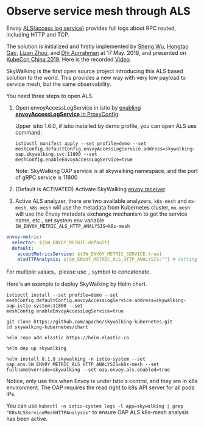 # Observe service mesh through ALS
Envoy [ALS(access log service)](https://www.envoyproxy.io/docs/envoy/latest/api-v2/service/accesslog/v2/als.proto) provides
full logs about RPC routed, including HTTP and TCP.

The solution is initialized and firstly implemented by [Sheng Wu](https://github.com/wu-sheng), [Hongtao Gao](https://github.com/hanahmily), [Lizan Zhou](https://github.com/lizan), 
and [Dhi Aurrahman](https://github.com/dio) at 17 May. 2019, 
and presented on [KubeCon China 2019](https://kccncosschn19eng.sched.com/event/NroB/observability-in-service-mesh-powered-by-envoy-and-apache-skywalking-sheng-wu-lizan-zhou-tetrate).
Here is the recorded [Video](https://www.youtube.com/watch?v=tERm39ju9ew).

SkyWalking is the first open source project introducing this ALS based solution to the world. This provides a new way with very low payload to service mesh, but the same observability.

You need three steps to open ALS.
1. Open envoyAccessLogService in istio by [enabling **envoyAccessLogService** in ProxyConfig](https://istio.io/docs/reference/config/istio.mesh.v1alpha1/#ProxyConfig).

    Upper istio 1.6.0, if istio installed by demo profile, you can open ALS ues command:
    ```
    istioctl manifest apply --set profile=demo --set meshConfig.defaultConfig.envoyAccessLogService.address=skywalking-oap.skywalking.svc:11800 --set meshConfig.enableEnvoyAccessLogService=true
    ```
    Note: SkyWalking OAP service is at skywalking namespace, and the port of gRPC service is 11800
    
2. (Default is ACTIVATED) Activate SkyWalking [envoy receiver](../backend/backend-receivers.md). 
3. Active ALS analyzer, there are two available analyzers, `k8s-mesh` and `mx-mesh`, `k8s-mesh` will use the metadata from Kubernetes cluster, `mx-mesh` will use the Envoy metadata exchange mechanism to get the service name, etc., set system env variable `SW_ENVOY_METRIC_ALS_HTTP_ANALYSIS=k8s-mesh`
```yaml
envoy-metric:
  selector: ${SW_ENVOY_METRIC:default}
  default:
    acceptMetricsService: ${SW_ENVOY_METRIC_SERVICE:true}
    alsHTTPAnalysis: ${SW_ENVOY_METRIC_ALS_HTTP_ANALYSIS:""} # Setting the system env variable would override this. 
```
For multiple values，please use `,` symbol to concatenate.

Here's an example to deploy SkyWalking by Helm chart.

```
istioctl install --set profile=demo --set meshConfig.defaultConfig.envoyAccessLogService.address=skywalking-oap.istio-system:11800 --set meshConfig.enableEnvoyAccessLogService=true

git clone https://github.com/apache/skywalking-kubernetes.git
cd skywalking-kubernetes/chart

helm repo add elastic https://helm.elastic.co

helm dep up skywalking

helm install 8.1.0 skywalking -n istio-system --set oap.env.SW_ENVOY_METRIC_ALS_HTTP_ANALYSIS=k8s-mesh --set fullnameOverride=skywalking --set oap.envoy.als.enabled=true
```

Notice, only use this when Envoy is under Istio's control, and they are in k8s environment. The OAP requires the read right to k8s API server for all pods IPs.

You can use `kubectl -n istio-system logs -l app=skywalking | grep "K8sALSServiceMeshHTTPAnalysis"` to ensure OAP ALS k8s-mesh analysis has been active.
